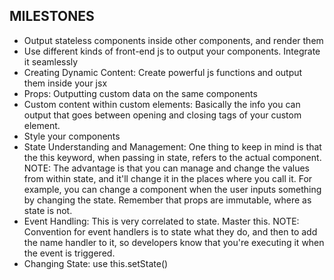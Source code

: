 ## MILESTONES
- Output stateless components inside other components, and render them
- Use different kinds of front-end js to output your components. Integrate it seamlessly
- Creating Dynamic Content: Create powerful js functions and output them inside your jsx
- Props: Outputting custom data on the same components
- Custom content within custom elements: Basically the info you can output that goes between opening and closing tags of your custom element.
- Style your components
- State Understanding and Management: One thing to keep in mind is that the this keyword, when passing in state, refers to the actual component. NOTE: The advantage is that you can manage and change the values from within state, and it'll change it in the places where you call it. For example, you can change a component when the user inputs something by changing the state. Remember that props are immutable, where as state is not.
- Event Handling: This is very correlated to state. Master this. NOTE: Convention for event handlers is to state what they do, and then to add the name handler to it, so developers know that you're executing it when the event is triggered.
- Changing State: use this.setState()
